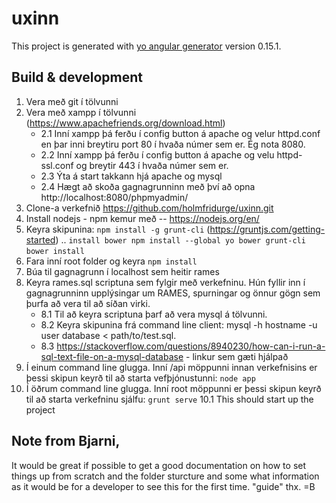 # uxinn

This project is generated with [yo angular generator](https://github.com/yeoman/generator-angular)
version 0.15.1.

## Build & development

1. Vera með git í tölvunni
2. Vera með xampp í tölvunni (https://www.apachefriends.org/download.html)
    - 2.1 Inní xampp þá ferðu í config button á apache og velur httpd.conf en þar inni breytiru port 80 í hvaða númer sem er. Ég nota 8080.
    - 2.2 Inní xampp þá ferðu í config button á apache og velu httpd-ssl.conf og breytir 443 í hvaða númer sem er. 
    - 2.3 Ýta á start takkann hjá apache og mysql
    - 2.4 Hægt að skoða gagnagrunninn með því að opna http://localhost:8080/phpmyadmin/
3. Clone-a verkefnið https://github.com/holmfridurge/uxinn.git
4. Install nodejs - npm kemur með -- https://nodejs.org/en/
5. Keyra skipunina: `npm install -g grunt-cli` (https://gruntjs.com/getting-started)
.. `install bower npm install --global yo bower grunt-cli`
`bower install`
6. Fara inní root folder og keyra
	 `npm install`
7. Búa til gagnagrunn í localhost sem heitir rames
8. Keyra rames.sql scriptuna sem fylgir með verkefninu. Hún fyllir inn í gagnagrunninn upplýsingar um RAMES, spurningar og önnur gögn sem þurfa að vera til að síðan virki.
    - 8.1 Til að keyra scriptuna þarf að vera mysql á tölvunni.
    - 8.2 Keyra skipunina frá command line client: mysql -h hostname -u user database < path/to/test.sql.
    - 8.3 https://stackoverflow.com/questions/8940230/how-can-i-run-a-sql-text-file-on-a-mysql-database - linkur sem gæti hjálpað
9. Í einum command line glugga. Inní /api möppunni innan verkefnisins er þessi skipun keyrð til að starta vefþjónustunni: `node app`
10. Í öðrum command line glugga. Inní root möppunni er þessi skipun keyrð til að starta verkefninu sjálfu: `grunt serve`
    10.1 This should start up the project


## Note from Bjarni, 

It would be great if possible to get a good documentation on how to set things up from scratch and the folder sturcture and some what information as it would be for a developer to see this for the first time. "guide" thx.
=B